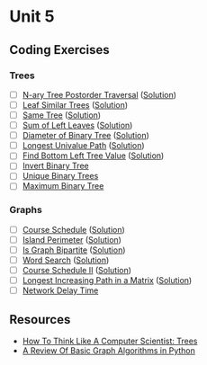 # Unit 5

## Coding Exercises

### Trees
- [ ] [N-ary Tree Postorder Traversal](https://leetcode.com/problems/n-ary-tree-postorder-traversal) ([Solution]())
- [ ] [Leaf Similar Trees](https://leetcode.com/problems/leaf-similar-trees) ([Solution]())
- [ ] [Same Tree](https://leetcode.com/problems/same-tree) ([Solution]())
- [ ] [Sum of Left Leaves](https://leetcode.com/problems/sum-of-left-leaves) ([Solution]())
- [ ] [Diameter of Binary Tree](https://leetcode.com/problems/diameter-of-binary-tree) ([Solution]())
- [ ] [Longest Univalue Path](https://leetcode.com/problems/longest-univalue-path) ([Solution]())
- [ ] [Find Bottom Left Tree Value](https://leetcode.com/problems/find-bottom-left-tree-value) ([Solution]())
- [ ] [Invert Binary Tree](https://leetcode.com/problems/invert-binary-tree/)
- [ ] [Unique Binary Trees](https://leetcode.com/problems/unique-binary-search-trees/)
- [ ] [Maximum Binary Tree](https://leetcode.com/problems/maximum-binary-tree/)

### Graphs
- [ ] [Course Schedule](https://leetcode.com/problems/course-schedule) ([Solution]())
- [ ] [Island Perimeter](https://leetcode.com/problems/island-perimeter) ([Solution]())
- [ ] [Is Graph Bipartite](https://leetcode.com/problems/is-graph-bipartite) ([Solution]())
- [ ] [Word Search](https://leetcode.com/problems/word-search) ([Solution]())
- [ ] [Course Schedule II](https://leetcode.com/problems/course-schedule-ii) ([Solution]())
- [ ] [Longest Increasing Path in a Matrix](https://leetcode.com/problems/longest-increasing-path-in-a-matrix) ([Solution]())
- [ ] [Network Delay Time](https://leetcode.com/problems/network-delay-time/)

## Resources
- [How To Think Like A Computer Scientist: Trees](http://www.openbookproject.net/thinkcs/python/english2e/ch21.html)
- [A Review Of Basic Graph Algorithms in Python](https://sahandsaba.com/review-of-basic-algorithms-and-data-structures-in-python-graph-algorithms.html)

